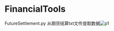 # FinancialTools
FutureSettlement.py 从期货结算txt文件提取数据![p1](http://note.youdao.com/yws/api/personal/file/3FB166CFB3EB412087621E7EEE07012F?method=download&shareKey=bad63da7447f8697183c97d1b4c8fb18)
